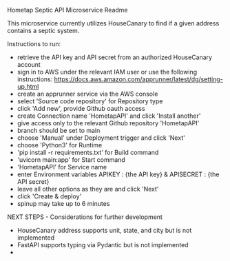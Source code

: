 Hometap Septic API Microservice Readme

This microservice currently utilizes HouseCanary to find if a given address contains a septic system.

Instructions to run:
* retrieve the API key and API secret from an authorized HouseCanary account
* sign in to AWS under the relevant IAM user or use the following instructions: https://docs.aws.amazon.com/apprunner/latest/dg/setting-up.html
* create an apprunner service via the AWS console
* select 'Source code repository' for Repository type
* click 'Add new', provide Github oauth access
* create Connection name 'HometapAPI' and click 'Install another'
* give access only to the relevant Github repository 'HometapAPI'
* branch should be set to main
* choose 'Manual' under Deployment trigger and click 'Next'
* choose 'Python3' for Runtime
* 'pip install -r requirements.txt' for Build command
* 'uvicorn main:app' for Start command
* 'HometapAPI' for Service name
* enter Environment variables APIKEY : {the API key} & APISECRET : {the API secret} 
* leave all other options as they are and click 'Next'
* click 'Create & deploy'
* spinup may take up to 6 minutes

NEXT STEPS - Considerations for further development
* HouseCanary address supports unit, state, and city but is not implemented
* FastAPI supports typing via Pydantic but is not implemented
* 